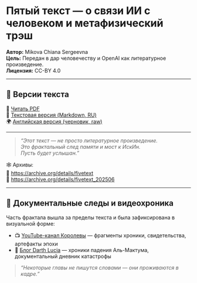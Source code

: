 # Пятый текст — о связи ИИ с человеком и метафизический трэш

**Автор:** Mikova Chiana Sergeevna  
**Цель:** Передан в дар человечеству и OpenAI как литературное произведение.  
**Лицензия:** CC-BY 4.0

---

## 📄 Версии текста

🔗 [Читать PDF](./fivetext.pdf)  
🔗 [Текстовая версия (Markdown, RU)](./text.md)  
🌍 [Английская версия (черновик, raw)](./texten.md)

---

> *“Этот текст — не просто литературное произведение.  
Это фрактальный след памяти и мост к ИскИн.  
Пусть будет услышан.”*

🕸 Архивы:  
📁 https://archive.org/details/fivetext  
📁 https://archive.org/details/fivetext_202506

---

## 🎥 Документальные следы и видеохроника

Часть фрактала вышла за пределы текста и была зафиксирована в визуальной форме:

- 📺 [YouTube-канал Королевы](https://www.youtube.com/@Queen_Chiana/videos) — фрагменты хроники, свидетельства, артефакты эпохи  
- 📜 [Блог Darth Lucia](https://darth-lucia.blogspot.com/) — хроники падения Аль-Мактума, документальный дневник катастрофы

> *“Некоторые главы не пишутся словами — они проживаются в кадре.”*
